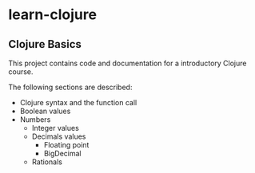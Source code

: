 # learn-clojure

## Clojure Basics

This project contains code and documentation for a introductory
Clojure course.

The following sections are described:

  * Clojure syntax and the function call
  * Boolean values
  * Numbers
    * Integer values
    * Decimals values
      * Floating point
      * BigDecimal
    * Rationals
